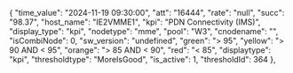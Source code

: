 {
            "time_value": "2024-11-19 09:30:00",
            "att": "16444",
            "rate": "null",
            "succ": "98.37",
            "host_name": "IE2VMME1",
            "kpi": "PDN Connectivity (IMS)",
            "display_type": "kpi",
            "nodetype": "mme",
            "pool": "W3",
            "cnodename": "",
            "isCombiNode": 0,
            "sw_version": "undefined",
            "green": "> 95",
            "yellow": "> 90 AND < 95",
            "orange": ">  85 AND <  90",
            "red": "<  85",
            "displaytype": "kpi",
            "thresholdtype": "MoreIsGood",
            "is_active": 1,
            "thresholdId": 364
        },
